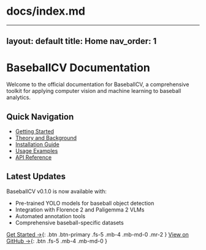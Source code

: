 # docs/index.md
---
layout: default
title: Home
nav_order: 1
---

# BaseballCV Documentation

Welcome to the official documentation for BaseballCV, a comprehensive toolkit for applying computer vision and machine learning to baseball analytics.

## Quick Navigation

- [Getting Started](/pages/introduction/)
- [Theory and Background](/pages/theory/)
- [Installation Guide](/pages/installation/)
- [Usage Examples](/pages/examples/)
- [API Reference](/pages/api/)

## Latest Updates

BaseballCV v0.1.0 is now available with:
- Pre-trained YOLO models for baseball object detection
- Integration with Florence 2 and Paligemma 2 VLMs
- Automated annotation tools
- Comprehensive baseball-specific datasets

[Get Started →](/pages/introduction/){: .btn .btn-primary .fs-5 .mb-4 .mb-md-0 .mr-2 }
[View on GitHub →](https://github.com/dylandru/BaseballCV){: .btn .fs-5 .mb-4 .mb-md-0 }